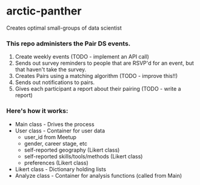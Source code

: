 # arctic-panther
Creates optimal small-groups of data scientist

### This repo administers the Pair DS events.
1. Create weekly events (TODO - implement an API call)
2. Sends out survey reminders to people that are RSVP'd for an event, but that haven't take the survey.
3. Creates Pairs using a matching algorithm (TODO - improve this!!)
4. Sends out notifications to pairs.
5. Gives each participant a report about their pairing (TODO - write a report)

### Here's how it works:
- Main class - Drives the process
- User class - Container for user data
  - user_id from Meetup
  - gender, career stage, etc
  - self-reported geography (Likert class)
  - self-reported skills/tools/methods (Likert class)
  - preferences (Likert class)
- Likert class - Dictionary holding lists 
- Analyze class - Container for analysis functions (called from Main)
